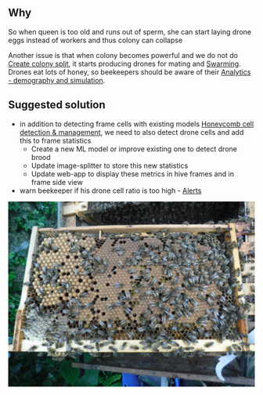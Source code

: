 ## Why

So when queen is too old and runs out of sperm, she can start laying drone eggs instead of workers and thus colony can collapse

Another issue is that when colony becomes powerful and we do not do [Create colony split](https://www.notion.so/Create-colony-split-2d98cc5cabd34534a758595fb2a78bd8?pvs=21), it starts producing drones for mating and [Swarming](https://www.notion.so/Swarming-13184fe7583e452dbbc8c4e57333ef97?pvs=21). Drones eat lots of honey, so beekeepers should be aware of their [Analytics - demography and simulation](https://www.notion.so/Analytics-demography-and-simulation-b438f638fe694c06b66f9249b6bb0e88?pvs=21).

## Suggested solution

- in addition to detecting frame cells with existing models [Honeycomb cell detection & management](https://www.notion.so/Honeycomb-cell-detection-management-e9ff03128cdb489293737b8a4c1e7098?pvs=21), we need to also detect drone cells and add this to frame statistics
    - Create a new ML model or improve existing one to detect drone brood
    - Update image-splitter to store this new statistics
    - Update web-app to display these metrics in hive frames and in frame side view
- warn beekeeper if his drone cell ratio is too high - [Alerts](https://www.notion.so/Alerts-8b65dea8fc164a7f91b0a76fa0948189?pvs=21)


![](../../../img/GNy4HtBWoAABRt6.jpg)